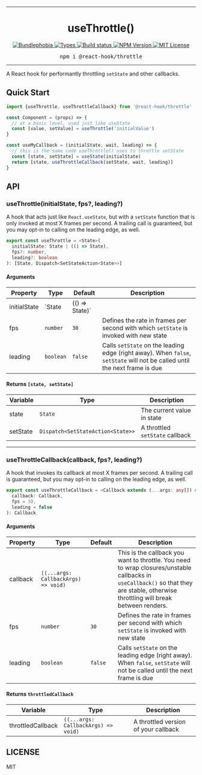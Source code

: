 <hr>
<div align="center">
  <h1 align="center">
    useThrottle()
  </h1>
</div>

<p align="center">
  <a href="https://bundlephobia.com/result?p=@react-hook/throttle">
    <img alt="Bundlephobia" src="https://img.shields.io/bundlephobia/minzip/@react-hook/throttle?style=for-the-badge&labelColor=24292e">
  </a>
  <a aria-label="Types" href="https://www.npmjs.com/package/@react-hook/throttle">
    <img alt="Types" src="https://img.shields.io/npm/types/@react-hook/throttle?style=for-the-badge&labelColor=24292e">
  </a>
  <a aria-label="Build status" href="https://travis-ci.com/jaredLunde/react-hook">
    <img alt="Build status" src="https://img.shields.io/travis/com/jaredLunde/react-hook?style=for-the-badge&labelColor=24292e">
  </a>
  <a aria-label="NPM version" href="https://www.npmjs.com/package/@react-hook/throttle">
    <img alt="NPM Version" src="https://img.shields.io/npm/v/@react-hook/throttle?style=for-the-badge&labelColor=24292e">
  </a>
  <a aria-label="License" href="https://jaredlunde.mit-license.org/">
    <img alt="MIT License" src="https://img.shields.io/npm/l/@react-hook/throttle?style=for-the-badge&labelColor=24292e">
  </a>
</p>

<pre align="center">npm i @react-hook/throttle</pre>
<hr>

A React hook for performantly throttling `setState` and other callbacks.

## Quick Start

```jsx harmony
import {useThrottle, useThrottleCallback} from '@react-hook/throttle'

const Component = (props) => {
  // at a basic level, used just like useState
  const [value, setValue] = useThrottle('initialValue')
}

const useMyCallback = (initialState, wait, leading) => {
  // this is the same code useThrottle() uses to throttle setState
  const [state, setState] = useState(initialState)
  return [state, useThrottleCallback(setState, wait, leading)]
}
```

## API

### useThrottle(initialState, fps?, leading?)

A hook that acts just like `React.useState`, but with a `setState` function
that is only invoked at most X frames per second. A trailing call is guaranteed,
but you may opt-in to calling on the leading edge, as well.

```ts
export const useThrottle = <State>(
  initialState: State | (() => State),
  fps?: number,
  leading?: boolean
): [State, Dispatch<SetStateAction<State>>]
```

#### Arguments

| Property     | Type                    | Default | Description                                                                                                                |
| ------------ | ----------------------- | ------- | -------------------------------------------------------------------------------------------------------------------------- |
| initialState | `State | (() => State)` |         | The initial state provided to `React.useState()`                                                                           |
| fps          | `number`                | `30`    | Defines the rate in frames per second with which `setState` is invoked with new state                                      |
| leading      | `boolean`               | `false` | Calls `setState` on the leading edge (right away). When `false`, `setState` will not be called until the next frame is due |

#### Returns `[state, setState]`

| Variable | Type                              | Description                     |
| -------- | --------------------------------- | ------------------------------- |
| state    | `State`                           | The current value in state      |
| setState | `Dispatch<SetStateAction<State>>` | A throttled `setState` callback |

---

### useThrottleCallback(callback, fps?, leading?)

A hook that invokes its callback at most X frames per second. A trailing call is guaranteed,
but you may opt-in to calling on the leading edge, as well.

```ts
export const useThrottleCallback = <Callback extends (...args: any[]) => void>(
  callback: Callback,
  fps = 30,
  leading = false
): Callback
```

#### Arguments

| Property | Type                                | Default | Description                                                                                                                                                                          |
| -------- | ----------------------------------- | ------- | ------------------------------------------------------------------------------------------------------------------------------------------------------------------------------------ |
| callback | `((...args: CallbackArgs) => void)` |         | This is the callback you want to throttle. You need to wrap closures/unstable callbacks in `useCallback()` so that they are stable, otherwise throttling will break between renders. |
| fps      | `number`                            | `30`    | Defines the rate in frames per second with which `setState` is invoked with new state                                                                                                |
| leading  | `boolean`                           | `false` | Calls `setState` on the leading edge (right away). When `false`, `setState` will not be called until the next frame is due                                                           |

#### Returns `throttledCallback`

| Variable          | Type                                | Description                          |
| ----------------- | ----------------------------------- | ------------------------------------ |
| throttledCallback | `((...args: CallbackArgs) => void)` | A throttled version of your callback |

## LICENSE

MIT
